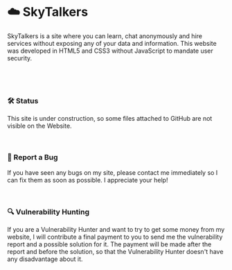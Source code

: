 # ☁️ SkyTalkers
SkyTalkers is a site where you can learn, chat anonymously and hire services without exposing any of your data and information. This website was developed in HTML5 and CSS3 without JavaScript to mandate user security. 
#

<br>

### 🛠 Status
This site is under construction, so some files attached to GitHub are not visible on the Website.

<br>

### 📝 Report a Bug
If you have seen any bugs on my site, please contact me immediately so I can fix them as soon as possible. I appreciate your help!

<br>

### 🔍 Vulnerability Hunting
If you are a Vulnerability Hunter and want to try to get some money from my website, I will contribute a final payment to you to send me the vulnerability report and a possible solution for it. The payment will be made after the report and before the solution, so that the Vulnerability Hunter doesn't have any disadvantage about it.
